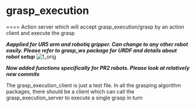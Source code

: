 # grasp_execution
====
Action server which will accept grasp_execution/grasp by an action client and execute the grasp

***Aapplied for UR5 arm and robotiq gripper. Can change to any other robot easily. Please refer to grasp_ws package for URDF and details about robot setup***
![1_orig](https://user-images.githubusercontent.com/3790876/31592011-0a714fa6-b1da-11e7-9458-2b90c6e1399a.png)

***Now added functions specifically for PR2 robots. Please look at relatively new commits***

The grasp_execution_client is just a test file. In all the grasping algorithm packages, there should be a client which can call the grasp_execution_server to execute a single grasp in turn
